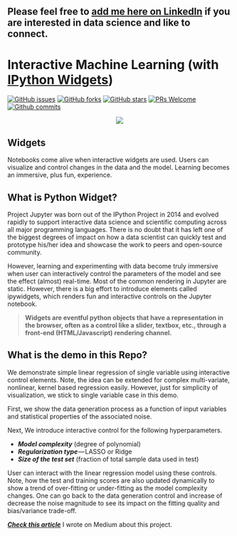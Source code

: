 ## Please feel free to [add me here on LinkedIn](https://www.linkedin.com/in/tirthajyoti-sarkar-2127aa7/) if you are interested in data science and like to connect.

# Interactive Machine Learning (with [IPython Widgets](https://ipywidgets.readthedocs.io))

[![GitHub issues](https://img.shields.io/github/issues/tirthajyoti/Interactive_Machine_Learning.svg)](https://github.com/tirthajyoti/Interactive_Machine_Learning/issues)
[![GitHub forks](https://img.shields.io/github/forks/tirthajyoti/Interactive_Machine_Learning.svg)](https://github.com/tirthajyoti/Interactive_Machine_Learning/network)
[![GitHub stars](https://img.shields.io/github/stars/tirthajyoti/Interactive_Machine_Learning.svg)](https://github.com/tirthajyoti/Interactive_Machine_Learning/stargazers)
[![PRs Welcome](https://img.shields.io/badge/PRs-welcome-brightgreen.svg)](https://github.com/tirthajyoti/Interactive_Machine_Learning/pulls)
[![Github commits](https://img.shields.io/github/commit-activity/y/tirthajyoti/Interactive_Machine_Learning.svg)](https://github.com/tirthajyoti/Interactive_Machine_Learning/stats/contributors)

<p align="center"><img src="https://raw.githubusercontent.com/tirthajyoti/Interactive_Machine_Learning/master/Interactive_ML.gif"/></p>

## Widgets

Notebooks come alive when interactive widgets are used. Users can visualize and control changes in the data and the model. Learning becomes an immersive, plus fun, experience.

## What is Python Widget?

Project Jupyter was born out of the IPython Project in 2014 and evolved rapidly to support interactive data science and scientific computing across all major programming languages. There is no doubt that it has left one of the biggest degrees of impact on how a data scientist can quickly test and prototype his/her idea and showcase the work to peers and open-source community.

However, learning and experimenting with data become truly immersive when user can interactively control the parameters of the model and see the effect (almost) real-time. Most of the common rendering in Jupyter are static. However, there is a big effort to introduce elements called ipywidgets, which renders fun and interactive controls on the Jupyter notebook.

> **Widgets are eventful python objects that have a representation in the browser, often as a control like a slider, textbox, etc., through a front-end (HTML/Javascript) rendering channel.**

## What is the demo in this Repo?
We demonstrate simple linear regression of single variable using interactive control elements. Note, the idea can be extended for complex multi-variate, nonlinear, kernel based regression easily. However, just for simplicity of visualization, we stick to single variable case in this demo.

First, we show the data generation process as a function of input variables and statistical properties of the associated noise.

Next, We introduce interactive control for the following hyperparameters.
* ***Model complexity*** (degree of polynomial)
* ***Regularization type*** — LASSO or Ridge
* ***Size of the test set*** (fraction of total sample data used in test)

User can interact with the linear regression model using these controls. Note, how the test and training scores are also updated dynamically to show a trend of over-fitting or under-fitting as the model complexity changes. One can go back to the data generation control and increase of decrease the noise magnitude to see its impact on the fitting quality and bias/variance trade-off.

[***Check this article***](https://towardsdatascience.com/interactive-machine-learning-make-python-lively-again-a96aec7e1627) I wrote on Medium about this project.
